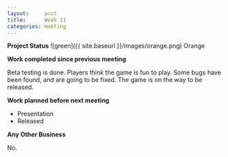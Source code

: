 ```yaml
---
layout:     post
title:      Week 11
categories: meeting
---
```


**Project Status** ![green]({{ site.baseurl }}/images/orange.png) Orange


**Work completed since previous meeting**

Beta testing is done. Players think the game is fun to play. Some bugs have been found, and are going to be fixed. The game is on the way to be released.


**Work planned before next meeting**

- Presentation
- Released


**Any Other Business**

No.
